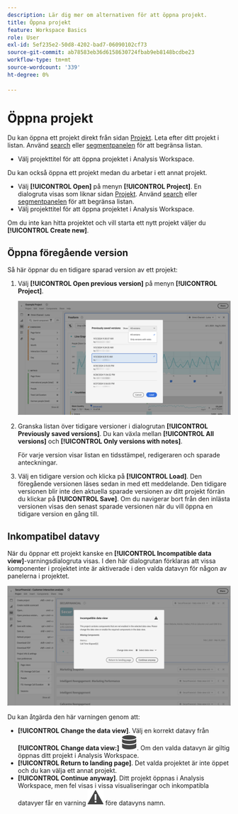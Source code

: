 ```yaml
---
description: Lär dig mer om alternativen för att öppna projekt.
title: Öppna projekt
feature: Workspace Basics
role: User
exl-id: 5ef235e2-50d8-4202-bad7-06090102cf73
source-git-commit: ab78583eb36d6158630724fbab9eb8148bcdbe23
workflow-type: tm+mt
source-wordcount: '339'
ht-degree: 0%

---
```


# Öppna projekt

Du kan öppna ett projekt direkt från sidan [Projekt](/help/analysis-workspace/build-workspace-project/freeform-overview.md). Leta efter ditt projekt i listan. Använd [search](/help/analysis-workspace/build-workspace-project/freeform-overview.md#search) eller [segmentpanelen](/help/analysis-workspace/build-workspace-project/freeform-overview.md#segment-panel) för att begränsa listan.

* Välj projekttitel för att öppna projektet i Analysis Workspace.

Du kan också öppna ett projekt medan du arbetar i ett annat projekt.

* Välj **[!UICONTROL Open]** på menyn **[!UICONTROL Project]**. En dialogruta visas som liknar sidan [Projekt](/help/analysis-workspace/build-workspace-project/freeform-overview.md).  Använd [search](/help/analysis-workspace/build-workspace-project/freeform-overview.md#search) eller [segmentpanelen](/help/analysis-workspace/build-workspace-project/freeform-overview.md#segment-panel) för att begränsa listan.
* Välj projekttitel för att öppna projektet i Analysis Workspace.

Om du inte kan hitta projektet och vill starta ett nytt projekt väljer du **[!UICONTROL Create new]**.

## Öppna föregående version

Så här öppnar du en tidigare sparad version av ett projekt:

1. Välj **[!UICONTROL Open previous version]** på menyn **[!UICONTROL Project]**.

   ![Listan med tidigare sparade projektversioner och alternativ för att visa alla versioner eller endast versioner med anteckningar.](assets/open-previously-saved.png)

1. Granska listan över tidigare versioner i dialogrutan **[!UICONTROL Previously saved versions]**. Du kan växla mellan **[!UICONTROL All versions]** och **[!UICONTROL Only versions with notes]**.

   För varje version visar listan en tidsstämpel, redigeraren och sparade anteckningar.


1. Välj en tidigare version och klicka på **[!UICONTROL Load]**.
Den föregående versionen läses sedan in med ett meddelande. Den tidigare versionen blir inte den aktuella sparade versionen av ditt projekt förrän du klickar på **[!UICONTROL Save]**. Om du navigerar bort från den inlästa versionen visas den senast sparade versionen när du vill öppna en tidigare version en gång till.


## Inkompatibel datavy

När du öppnar ett projekt kanske en **[!UICONTROL Incompatible data view]**-varningsdialogruta visas. I den här dialogrutan förklaras att vissa komponenter i projektet inte är aktiverade i den valda datavyn för någon av panelerna i projektet.

![Inkompatibel](assets/incompatible-data-view.png)

Du kan åtgärda den här varningen genom att:

* **[!UICONTROL Change the data view]**. Välj en korrekt datavy från **[!UICONTROL Change data view:]** ![Data](/help/assets/icons/Data.svg). Om den valda datavyn är giltig öppnas ditt projekt i Analysis Workspace.
* **[!UICONTROL Return to landing page]**. Det valda projektet är inte öppet och du kan välja ett annat projekt.
* **[!UICONTROL Continue anyway]**. Ditt projekt öppnas i Analysis Workspace, men fel visas i vissa visualiseringar och inkompatibla datavyer får en varning ![Alert](/help/assets/icons/Alert.svg) före datavyns namn.
